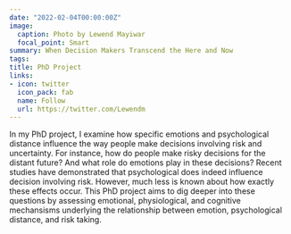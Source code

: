 ```yaml
---
date: "2022-02-04T00:00:00Z"
image:
  caption: Photo by Lewend Mayiwar
  focal_point: Smart
summary: When Decision Makers Transcend the Here and Now
tags:
title: PhD Project
links:
- icon: twitter
  icon_pack: fab
  name: Follow
  url: https://twitter.com/Lewendm
---
```


In my PhD project, I examine how specific emotions and psychological distance influence the way people make decisions involving risk and uncertainty. For instance, how do people make risky decisions for the distant future? And what role do emotions play in these decisions?  Recent studies have demonstrated that psychological does indeed influence decision involving risk. However, much less is known about how exactly these effects occur. This PhD project aims to dig deeper into these questions by assessing emotional, physiological, and cognitive mechansisms underlying the relationship between emotion, psychological distance, and risk taking.